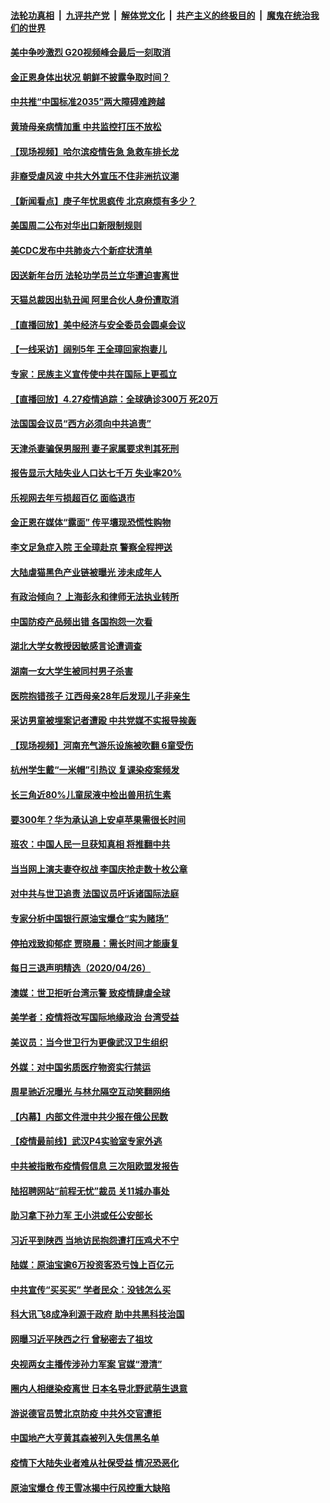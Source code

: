 ####  [法轮功真相](../../../../basic/blob/master/README.md?t=04280202) &nbsp;|&nbsp; [九评共产党](../../../../9ping.md/blob/master/README.md?t=04280202) &nbsp;|&nbsp; [解体党文化](../../../../jtdwh.md/blob/master/README.md?t=04280202)  &nbsp;|&nbsp; [共产主义的终极目的](../../../../gczydzjmd.md/blob/master/README.md?t=04280202) &nbsp;|&nbsp; [魔鬼在统治我们的世界](../../../../mgztzwmdsj.md/blob/master/README.md?t=04280202) 

#### [美中争吵激烈 G20视频峰会最后一刻取消](../pages/nsc413/n12065143.md?t=04280202) 

#### [金正恩身体出状况 朝鲜不披露争取时间？](../pages/nsc413/n12065076.md?t=04280202) 

#### [中共推“中国标准2035”两大障碍难跨越](../pages/nsc413/n12065094.md?t=04280202) 

#### [黄琦母亲病情加重 中共监控打压不放松](../pages/nsc413/n12064944.md?t=04280202) 

#### [【现场视频】哈尔滨疫情告急 急救车排长龙](../pages/nsc413/n12064692.md?t=04280202) 

#### [非裔受虐风波 中共大外宣压不住非洲抗议潮](../pages/nsc413/n12065001.md?t=04280202) 

#### [【新闻看点】庚子年忧思疯传 北京麻烦有多少？](../pages/nsc413/n12064980.md?t=04280202) 

#### [美国周二公布对华出口新限制规则](../pages/nsc413/n12064983.md?t=04280202) 

#### [美CDC发布中共肺炎六个新症状清单](../pages/nsc413/n12064919.md?t=04280202) 


#### [因送新年台历 法轮功学员兰立华遭迫害离世](../pages/nsc413/n12064536.md?t=04280202) 

#### [天猫总裁因出轨丑闻 阿里合伙人身份遭取消](../pages/nsc413/n12064637.md?t=04280202) 

#### [【直播回放】美中经济与安全委员会圆桌会议](../pages/nsc413/n12063271.md?t=04280202) 

#### [【一线采访】阔别5年 王全璋回家抱妻儿](../pages/nsc413/n12064794.md?t=04280202) 

#### [专家：民族主义宣传使中共在国际上更孤立](../pages/nsc413/n12064584.md?t=04280202) 

#### [【直播回放】4.27疫情追踪：全球确诊300万 死20万](../pages/nsc413/n12064591.md?t=04280202) 

#### [法国国会议员“西方必须向中共追责”](../pages/nsc413/n12064690.md?t=04280202) 

#### [天津杀妻骗保男服刑 妻子家属要求判其死刑](../pages/nsc413/n12064397.md?t=04280202) 

#### [报告显示大陆失业人口达七千万 失业率20%](../pages/nsc413/n12064518.md?t=04280202) 

#### [乐视网去年亏损超百亿 面临退市](../pages/nsc413/n12063853.md?t=04280202) 

#### [金正恩在媒体“露面” 传平壤现恐慌性购物](../pages/nsc413/n12064316.md?t=04280202) 

#### [李文足急症入院 王全璋赴京 警察全程押送](../pages/nsc413/n12064262.md?t=04280202) 

#### [大陆虐猫黑色产业链被曝光 涉未成年人](../pages/nsc413/n12064277.md?t=04280202) 

#### [有政治倾向？ 上海彭永和律师无法执业转所](../pages/nsc413/n12064178.md?t=04280202) 

#### [中国防疫产品频出错 各国抱怨一次看](../pages/nsc413/n12064070.md?t=04280202) 

#### [湖北大学女教授因敏感言论遭调查](../pages/nsc413/n12064054.md?t=04280202) 

#### [湖南一女大学生被同村男子杀害](../pages/nsc413/n12064204.md?t=04280202) 

#### [医院抱错孩子 江西母亲28年后发现儿子非亲生](../pages/nsc413/n12064173.md?t=04280202) 

#### [采访男童被埋案记者遭殴 中共党媒不实报导挨轰](../pages/nsc413/n12063921.md?t=04280202) 

#### [【现场视频】河南充气游乐设施被吹翻 6童受伤](../pages/nsc413/n12063894.md?t=04280202) 

#### [杭州学生戴“一米帽”引热议 复课染疫案频发](../pages/nsc413/n12063528.md?t=04280202) 

#### [长三角近80%儿童尿液中检出兽用抗生素](../pages/nsc413/n12063573.md?t=04280202) 

#### [要300年？华为承认追上安卓苹果需很长时间](../pages/nsc413/n12063200.md?t=04280202) 

#### [班农：中国人民一旦获知真相 将推翻中共](../pages/nsc413/n12063472.md?t=04280202) 

#### [当当网上演夫妻夺权战 李国庆抢走数十枚公章](../pages/nsc413/n12063355.md?t=04280202) 

#### [对中共与世卫追责 法国议员吁诉诸国际法庭](../pages/nsc413/n12063439.md?t=04280202) 

#### [专家分析中国银行原油宝爆仓“实为赌场”](../pages/nsc413/n12063437.md?t=04280202) 

#### [停拍戏致抑郁症 贾晓晨：需长时间才能康复](../pages/nsc413/n12063056.md?t=04280202) 

#### [每日三退声明精选（2020/04/26）](../pages/nsc413/n12063549.md?t=04280202) 

#### [澳媒：世卫拒听台湾示警 致疫情肆虐全球](../pages/nsc413/n12063448.md?t=04280202) 

#### [美学者：疫情将改写国际地缘政治 台湾受益](../pages/nsc413/n12063418.md?t=04280202) 

#### [美议员：当今世卫行为更像武汉卫生组织](../pages/nsc413/n12063277.md?t=04280202) 

#### [外媒：对中国劣质医疗物资实行禁运](../pages/nsc413/n12063396.md?t=04280202) 

#### [周星驰近况曝光 与林允隔空互动笑翻网络](../pages/nsc413/n12062937.md?t=04280202) 

#### [【内幕】内部文件泄中共少报在俄公民数](../pages/nsc413/n12051963.md?t=04280202) 

#### [【疫情最前线】武汉P4实验室专家外逃](../pages/nsc413/n12063166.md?t=04280202) 

#### [中共被指散布疫情假信息 三次阻欧盟发报告](../pages/nsc413/n12063132.md?t=04280202) 

#### [陆招聘网站“前程无忧”裁员 关11城办事处](../pages/nsc413/n12063063.md?t=04280202) 

#### [助习拿下孙力军 王小洪或任公安部长](../pages/nsc413/n12063099.md?t=04280202) 

#### [习近平到陕西 当地访民抱怨遭打压鸡犬不宁](../pages/nsc413/n12062452.md?t=04280202) 

#### [陆媒：原油宝逾6万投资客恐亏蚀上百亿元](../pages/nsc413/n12062944.md?t=04280202) 

#### [中共宣传“买买买” 学者民众：没钱怎么买](../pages/nsc413/n12062907.md?t=04280202) 

#### [科大讯飞8成净利源于政府 助中共黑科技治国](../pages/nsc413/n12062848.md?t=04280202) 

#### [网曝习近平陕西之行 曾秘密去了祖坟](../pages/nsc413/n12062941.md?t=04280202) 

#### [央视两女主播传涉孙力军案 官媒“澄清”](../pages/nsc413/n12062931.md?t=04280202) 

#### [圈内人相继染疫离世 日本名导北野武萌生退意](../pages/nsc413/n12062791.md?t=04280202) 

#### [游说德官员赞北京防疫 中共外交官遭拒](../pages/nsc413/n12062802.md?t=04280202) 

#### [中国地产大亨黄其森被列入失信黑名单](../pages/nsc413/n12062616.md?t=04280202) 

#### [疫情下大陆失业者难从社保受益 情况恐恶化](../pages/nsc413/n12062625.md?t=04280202) 

#### [原油宝爆仓 传王雪冰揭中行风控重大缺陷](../pages/nsc413/n12062556.md?t=04280202) 

